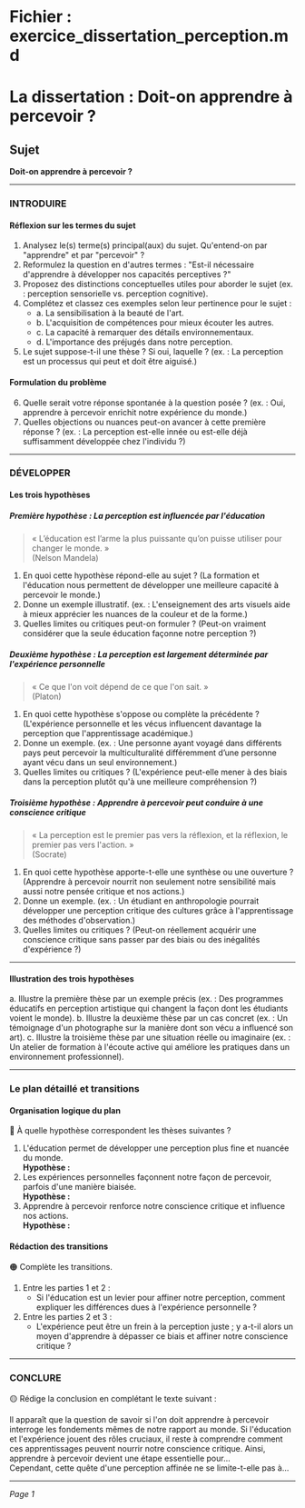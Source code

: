 # Fichier : exercice_dissertation_perception.md

# La dissertation : Doit-on apprendre à percevoir ?

## Sujet
**Doit-on apprendre à percevoir ?**

---

### INTRODUIRE

#### Réflexion sur les termes du sujet

1. Analysez le(s) terme(s) principal(aux) du sujet. Qu'entend-on par "apprendre" et par "percevoir" ?
2. Reformulez la question en d'autres termes : "Est-il nécessaire d'apprendre à développer nos capacités perceptives ?"
3. Proposez des distinctions conceptuelles utiles pour aborder le sujet (ex. : perception sensorielle vs. perception cognitive).
4. Complétez et classez ces exemples selon leur pertinence pour le sujet :
   - a. La sensibilisation à la beauté de l'art.
   - b. L'acquisition de compétences pour mieux écouter les autres.
   - c. La capacité à remarquer des détails environnementaux.
   - d. L'importance des préjugés dans notre perception.
5. Le sujet suppose-t-il une thèse ? Si oui, laquelle ? (ex. : La perception est un processus qui peut et doit être aiguisé.)

#### Formulation du problème

6. Quelle serait votre réponse spontanée à la question posée ? (ex. : Oui, apprendre à percevoir enrichit notre expérience du monde.)
7. Quelles objections ou nuances peut-on avancer à cette première réponse ? (ex. : La perception est-elle innée ou est-elle déjà suffisamment développée chez l'individu ?)

---

### DÉVELOPPER

#### Les trois hypothèses

##### Première hypothèse : La perception est influencée par l'éducation

> « L’éducation est l’arme la plus puissante qu’on puisse utiliser pour changer le monde. »  
> (Nelson Mandela)

1. En quoi cette hypothèse répond-elle au sujet ? (La formation et l'éducation nous permettent de développer une meilleure capacité à percevoir le monde.)
2. Donne un exemple illustratif. (ex. : L'enseignement des arts visuels aide à mieux apprécier les nuances de la couleur et de la forme.)
3. Quelles limites ou critiques peut-on formuler ? (Peut-on vraiment considérer que la seule éducation façonne notre perception ?)

##### Deuxième hypothèse : La perception est largement déterminée par l'expérience personnelle

> « Ce que l'on voit dépend de ce que l'on sait. »  
> (Platon)

1. En quoi cette hypothèse s'oppose ou complète la précédente ? (L'expérience personnelle et les vécus influencent davantage la perception que l'apprentissage académique.)
2. Donne un exemple. (ex. : Une personne ayant voyagé dans différents pays peut percevoir la multiculturalité différemment d’une personne ayant vécu dans un seul environnement.)
3. Quelles limites ou critiques ? (L'expérience peut-elle mener à des biais dans la perception plutôt qu'à une meilleure compréhension ?)

##### Troisième hypothèse : Apprendre à percevoir peut conduire à une conscience critique

> « La perception est le premier pas vers la réflexion, et la réflexion, le premier pas vers l'action. »  
> (Socrate)

1. En quoi cette hypothèse apporte-t-elle une synthèse ou une ouverture ? (Apprendre à percevoir nourrit non seulement notre sensibilité mais aussi notre pensée critique et nos actions.)
2. Donne un exemple. (ex. : Un étudiant en anthropologie pourrait développer une perception critique des cultures grâce à l'apprentissage des méthodes d'observation.)
3. Quelles limites ou critiques ? (Peut-on réellement acquérir une conscience critique sans passer par des biais ou des inégalités d'expérience ?)

---

#### Illustration des trois hypothèses

a. Illustre la première thèse par un exemple précis (ex. : Des programmes éducatifs en perception artistique qui changent la façon dont les étudiants voient le monde).
b. Illustre la deuxième thèse par un cas concret (ex. : Un témoignage d'un photographe sur la manière dont son vécu a influencé son art).
c. Illustre la troisième thèse par une situation réelle ou imaginaire (ex. : Un atelier de formation à l'écoute active qui améliore les pratiques dans un environnement professionnel).

---

### Le plan détaillé et transitions

#### Organisation logique du plan

🔴 À quelle hypothèse correspondent les thèses suivantes ?

1. L'éducation permet de développer une perception plus fine et nuancée du monde.  
   **Hypothèse :** 
2. Les expériences personnelles façonnent notre façon de percevoir, parfois d'une manière biaisée.  
   **Hypothèse :** 
3. Apprendre à percevoir renforce notre conscience critique et influence nos actions.  
   **Hypothèse :** 

#### Rédaction des transitions

🟠 Complète les transitions.

1. Entre les parties 1 et 2 :  
   - Si l'éducation est un levier pour affiner notre perception, comment expliquer les différences dues à l'expérience personnelle ?
2. Entre les parties 2 et 3 :  
   - L'expérience peut être un frein à la perception juste ; y a-t-il alors un moyen d'apprendre à dépasser ce biais et affiner notre conscience critique ?

---

### CONCLURE

🟡 Rédige la conclusion en complétant le texte suivant :

Il apparaît que la question de savoir si l'on doit apprendre à percevoir interroge les fondements mêmes de notre rapport au monde. Si l'éducation et l'expérience jouent des rôles cruciaux, il reste à comprendre comment ces apprentissages peuvent nourrir notre conscience critique. Ainsi, apprendre à percevoir devient une étape essentielle pour...  
Cependant, cette quête d'une perception affinée ne se limite-t-elle pas à...

--- 

*Page 1*